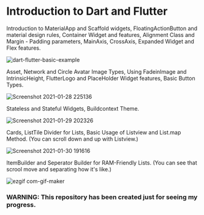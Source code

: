 # Introduction to Dart and Flutter

Introduction to MaterialApp and Scaffold widgets, FloatingActionButton and material design rules, Container Widget and features, Alignment Class and Margin - Padding parameters, MainAxis, CrossAxis, Expanded Widget and Flex features. 

![dart-flutter-basic-example](https://user-images.githubusercontent.com/76449375/106041765-48cf6880-60ed-11eb-9d25-f814cb5d0fe2.png)

Asset, Network and Circle Avatar Image Types, Using FadeinImage and IntrinsicHeight, FlutterLogo and PlaceHolder Widget features, Basic Button Types.

![Screenshot 2021-01-28 225136](https://user-images.githubusercontent.com/76449375/106191486-fb6dfc80-61bb-11eb-8835-cae357fc0ff5.png)

Stateless and Stateful Widgets, Buildcontext Theme.

![Screenshot 2021-01-29 202326](https://user-images.githubusercontent.com/76449375/106361726-617b9080-6330-11eb-8b5c-c74af71b6ff6.png)

Cards, ListTile Divider for Lists, Basic Usage of Listview and List.map Method. (You can scroll down and up with Listview.)

![Screenshot 2021-01-30 191616](https://user-images.githubusercontent.com/76449375/106361777-8243e600-6330-11eb-8965-64295afa44d4.png)

ItemBuilder and Seperator Builder for RAM-Friendly Lists. (You can see that scrool move and separating how it's like.)

![ezgif com-gif-maker](https://user-images.githubusercontent.com/76449375/106366782-52580b00-634f-11eb-82e3-080cedd994ba.gif)







### WARNING: This repository has been created just for seeing my progress.
